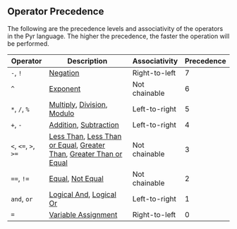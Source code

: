 ## Operator Precedence

The following are the precedence levels and associativity of the operators in the Pyr language. The higher the precedence, the faster the operation will be performed.

| Operator             | Description                                                                                                                                                                                                    | Associativity | Precedence |
| -------------------- | -------------------------------------------------------------------------------------------------------------------------------------------------------------------------------------------------------------- | ------------- | ---------- |
| `-`, `!`             | [Negation](./arithmetic.md#negation)                                                                                                                                                                           | Right-to-left | 7          |
| `^`                  | [Exponent](./arithmetic.md#exponent)                                                                                                                                                                           | Not chainable | 6          |
| `*`, `/`, `%`        | [Multiply](./arithmetic.md#multiply), [Division](./arithmetic.md#division), [Modulo](./arithmetic.md#modulo)                                                                                                   | Left-to-right | 5          |
| `+`, `-`             | [Addition](./arithmetic.md#addition), [Subtraction](./arithmetic.md#subtraction)                                                                                                                               | Left-to-right | 4          |
| `<`, `<=`, `>`, `>=` | [Less Than](./comparison.md#less-than), [Less Than or Equal](./comparison.md#less-than-or-equal), [Greater Than](./comparison.md#greater-than), [Greater Than or Equal](./comparison.md#greater-than-or-equal) | Not chainable | 3          |
| `==`, `!=`           | [Equal](./comparison.md#equal), [Not Equal](./comparison.md#not-equal)                                                                                                                                         | Not chainable | 2          |
| `and`, `or`          | [Logical And](./keywords.md.md#and), [Logical Or](./keywords.md#or)                                                                                                                                            | Left-to-right | 1          |
| `=`                  | [Variable Assignment](./variables.md)                                                                                                                                                                          | Right-to-left | 0          |
